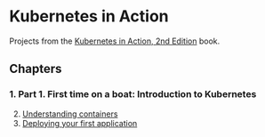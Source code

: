 # Kubernetes in Action
Projects from the [Kubernetes in Action, 2nd Edition](https://www.manning.com/books/kubernetes-in-action-second-edition) book.

## Chapters
### 1. Part 1. First time on a boat: Introduction to Kubernetes
2. [Understanding containers](./chapter02)
3. [Deploying your first application](./chapter03)
